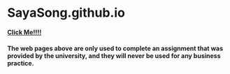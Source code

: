 # SayaSong.github.io

<a href="test_site/index.html"><b>Click Me!!!!</b></a>


#### The web pages above are only used to complete an assignment that was provided by the university, and they will never be used for any business practice.
